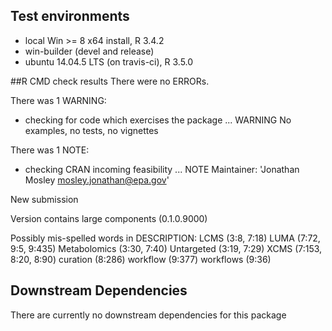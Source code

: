 ## Test environments
* local Win >= 8 x64 install, R 3.4.2
* win-builder (devel and release)
* ubuntu 14.04.5 LTS (on travis-ci), R 3.5.0

##R CMD check results
There were no ERRORs.

There was 1 WARNING:
* checking for code which exercises the package ... WARNING
No examples, no tests, no vignettes

There was 1 NOTE:
* checking CRAN incoming feasibility ... NOTE
Maintainer: 'Jonathan Mosley <mosley.jonathan@epa.gov>'

New submission

Version contains large components (0.1.0.9000)

Possibly mis-spelled words in DESCRIPTION:
  LCMS (3:8, 7:18)
  LUMA (7:72, 9:5, 9:435)
  Metabolomics (3:30, 7:40)
  Untargeted (3:19, 7:29)
  XCMS (7:153, 8:20, 8:90)
  curation (8:286)
  workflow (9:377)
  workflows (9:36)

## Downstream Dependencies
There are currently no downstream dependencies for this package
